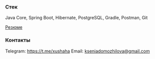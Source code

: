 ### Стек
Java Core, Spring Boot, Hibernate, PostgreSQL, Gradle, Postman, Git

[Резюме](https://spb.hh.ru/resume/832284b9ff0bff85c30039ed1f58414e4c5730)

### Контакты
Telegram: https://t.me/xushaha
Email: kseniadomozhilova@gmail.com
